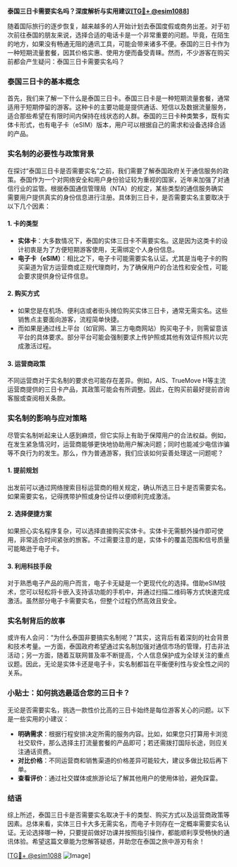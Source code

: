 **泰国三日卡需要实名吗？深度解析与实用建议[[TG💪+ @esim1088](https://t.me/s/esim1088)]**

随着国际旅行的逐步恢复，越来越多的人开始计划去泰国度假或商务出差。对于初次前往泰国的朋友来说，选择合适的电话卡是一个非常重要的问题。毕竟，在陌生的地方，如果没有畅通无阻的通讯工具，可能会带来诸多不便。泰国的三日卡作为一种短期流量套餐，因其价格实惠、使用方便而备受青睐。然而，不少游客在购买前都会产生疑问：泰国三日卡需要实名吗？

### 泰国三日卡的基本概念

首先，我们来了解一下什么是泰国三日卡。泰国三日卡是一种短期流量套餐，通常适用于短期停留的游客。这种卡的主要功能是提供通话、短信以及数据流量服务，适合那些希望在有限时间内保持在线状态的人群。泰国的三日卡种类繁多，既有实体卡形式，也有电子卡（eSIM）版本，用户可以根据自己的需求和设备选择合适的产品。

### 实名制的必要性与政策背景

在探讨“泰国三日卡是否需要实名”之前，我们需要了解泰国政府关于通信服务的政策。泰国作为一个对网络安全和用户身份验证较为重视的国家，近年来加强了对通信行业的监管。根据泰国通信管理局（NTA）的规定，某些类型的通信服务确实需要用户提供真实的身份信息进行注册。具体到三日卡，是否需要实名主要取决于以下几个因素：

#### 1. **卡的类型**
   - **实体卡**：大多数情况下，泰国的实体三日卡不需要实名。这是因为这类卡的设计初衷是为了方便短期游客使用，无需绑定个人身份信息。
   - **电子卡（eSIM）**：相比之下，电子卡可能需要实名认证。尤其是当电子卡的购买渠道为官方运营商或正规代理商时，为了确保用户的合法性和安全性，可能会要求提供身份证件信息。

#### 2. **购买方式**
   - 如果您是在机场、便利店或者街头摊位购买实体三日卡，通常无需实名。这些销售点主要面向游客，流程简单快捷。
   - 而如果是通过线上平台（如官网、第三方电商网站）购买电子卡，则需留意该平台的具体要求。部分平台可能会强制要求上传护照或其他有效证件照片以完成激活过程。

#### 3. **运营商政策**
   不同运营商对于实名制的要求也可能存在差异。例如，AIS、TrueMove H等主流运营商提供的三日卡产品，其政策可能会有所调整。因此，在购买前最好提前咨询客服或查阅相关条款。

### 实名制的影响与应对策略

尽管实名制听起来让人感到麻烦，但它实际上有助于保障用户的合法权益。例如，在发生紧急情况时，运营商能够更快地协助用户解决问题；同时也能减少电信诈骗等不良行为的发生。那么，作为普通游客，我们应该如何妥善处理这一问题呢？

#### 1. **提前规划**
   出发前可以通过网络搜索目标运营商的相关规定，确认所选三日卡是否需要实名。如果需要实名，记得携带护照或身份证件以便顺利完成激活。

#### 2. **选择便捷方案**
   如果担心实名程序复杂，可以选择直接购买实体卡。实体卡无需额外操作即可使用，非常适合时间紧张的旅客。不过需要注意的是，实体卡的覆盖范围和信号质量可能略逊于电子卡。

#### 3. **利用科技手段**
   对于熟悉电子产品的用户而言，电子卡无疑是一个更现代化的选择。借助eSIM技术，您可以轻松将卡嵌入支持该功能的手机中，并通过扫描二维码等方式快速完成激活。虽然部分电子卡需要实名，但整个过程仍然高效且安全。

### 实名制背后的故事

或许有人会问：“为什么泰国非要搞实名制呢？”其实，这背后有着深刻的社会背景和技术考量。一方面，泰国政府希望通过实名制加强对通信市场的管理，打击非法活动；另一方面，随着互联网普及率不断提高，个人信息保护成为全球关注的重点议题。因此，无论是实体卡还是电子卡，实名制都旨在平衡便利性与安全性之间的关系。

### 小贴士：如何挑选最适合您的三日卡？

无论是否需要实名，挑选一款性价比高的三日卡始终是每位游客关心的问题。以下是一些实用的小建议：

- **明确需求**：根据行程安排决定所需的服务内容。比如，如果您只打算用卡浏览社交软件，那么选择主打流量套餐的产品即可；若还需拨打国际长途，则应关注通话资费。
- **对比价格**：不同运营商和销售渠道的价格差异可能较大，建议多做比较后再下单。
- **查看评价**：通过社交媒体或旅游论坛了解其他用户的使用体验，避免踩雷。

### 结语

综上所述，泰国三日卡是否需要实名取决于卡的类型、购买方式以及运营商政策等因素。总体来看，实体三日卡大多无需实名，而电子卡则存在一定概率需要实名认证。无论选择哪一种，只要提前做好功课并按照指引操作，都能顺利享受畅快的通讯体验。希望这篇文章能为您解答疑惑，并助您在泰国之旅中游刃有余！

[[TG💪+ @esim1088](https://t.me/s/esim1088) ![Image](https://i.postimg.cc/4NQfJmqS/Snipaste-2025-05-13-00-14-12.png)]